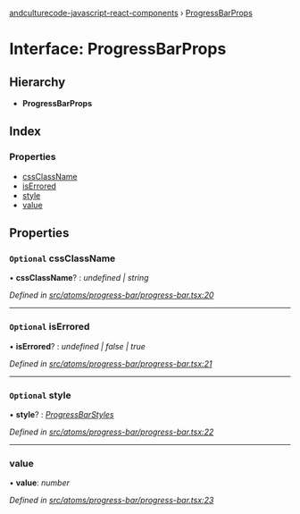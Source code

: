 [andculturecode-javascript-react-components](../README.md) › [ProgressBarProps](progressbarprops.md)

# Interface: ProgressBarProps

## Hierarchy

* **ProgressBarProps**

## Index

### Properties

* [cssClassName](progressbarprops.md#optional-cssclassname)
* [isErrored](progressbarprops.md#optional-iserrored)
* [style](progressbarprops.md#optional-style)
* [value](progressbarprops.md#value)

## Properties

### `Optional` cssClassName

• **cssClassName**? : *undefined | string*

*Defined in [src/atoms/progress-bar/progress-bar.tsx:20](https://github.com/AndcultureCode/AndcultureCode.JavaScript.React.Components/blob/70e5ccf/src/atoms/progress-bar/progress-bar.tsx#L20)*

___

### `Optional` isErrored

• **isErrored**? : *undefined | false | true*

*Defined in [src/atoms/progress-bar/progress-bar.tsx:21](https://github.com/AndcultureCode/AndcultureCode.JavaScript.React.Components/blob/70e5ccf/src/atoms/progress-bar/progress-bar.tsx#L21)*

___

### `Optional` style

• **style**? : *[ProgressBarStyles](../enums/progressbarstyles.md)*

*Defined in [src/atoms/progress-bar/progress-bar.tsx:22](https://github.com/AndcultureCode/AndcultureCode.JavaScript.React.Components/blob/70e5ccf/src/atoms/progress-bar/progress-bar.tsx#L22)*

___

###  value

• **value**: *number*

*Defined in [src/atoms/progress-bar/progress-bar.tsx:23](https://github.com/AndcultureCode/AndcultureCode.JavaScript.React.Components/blob/70e5ccf/src/atoms/progress-bar/progress-bar.tsx#L23)*
